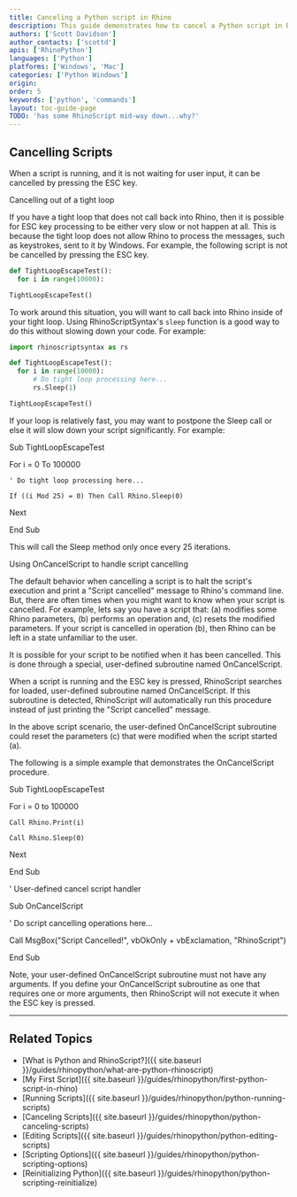 ```yaml
---
title: Canceling a Python script in Rhino
description: This guide demonstrates how to cancel a Python script in Rhino.
authors: ['Scott Davidson']
author_contacts: ['scottd']
apis: ['RhinoPython']
languages: ['Python']
platforms: ['Windows', 'Mac']
categories: ['Python Windows']
origin:
order: 5
keywords: ['python', 'commands']
layout: toc-guide-page
TODO: 'has some RhinoScript mid-way down...why?'
---
```


<!-- TODO: This page is nto right yet.  The Sleep function does not seem to help.  I need to check with soemone ont he Rhinocommon calls -->

## Cancelling Scripts

When a script is running, and it is not waiting for user input, it can be cancelled by pressing the ESC key.

Cancelling out of a tight loop

If you have a tight loop that does not call back into Rhino, then it is possible for ESC key processing to be either very slow or not happen at all. This is because the tight loop does not allow Rhino to process the messages, such as keystrokes, sent to it by Windows. For example, the following script is not be cancelled by pressing the ESC key.

```python
def TightLoopEscapeTest():
  for i in range(10000):

TightLoopEscapeTest()
```
To work around this situation, you will want to call back into Rhino inside of your tight loop. Using RhinoScriptSyntax's `sleep` function is a good way to do this without slowing down your code. For example:

```python
import rhinoscriptsyntax as rs

def TightLoopEscapeTest():
  for i in range(10000):
      # Do tight loop processing here...
      rs.Sleep(1)

TightLoopEscapeTest()
```

If your loop is relatively fast, you may want to postpone the Sleep call or else it will slow down your script significantly. For example:

Sub TightLoopEscapeTest

  For i = 0 To 100000

    ' Do tight loop processing here...

    If ((i Mod 25) = 0) Then Call Rhino.Sleep(0)

  Next

End Sub

This will call the Sleep method only once every 25 iterations.

Using OnCancelScript to handle script cancelling

The default behavior when cancelling a script is to halt the script's execution and print a "Script cancelled" message to Rhino's command line. But, there are often times when you might want to know when your script is cancelled. For example, lets say you have a script that: (a) modifies some Rhino parameters, (b) performs an operation and, (c) resets the modified parameters. If your script is cancelled in operation (b), then Rhino can be left in a state unfamiliar to the user.

It is possible for your script to be notified when it has been cancelled. This is done through a special, user-defined subroutine named OnCancelScript.

When a script is running and the ESC key is pressed, RhinoScript searches for loaded, user-defined subroutine named OnCancelScript. If this subroutine is detected, RhinoScript will automatically run this procedure instead of just printing the "Script cancelled" message.

In the above script scenario, the user-defined OnCancelScript subroutine could reset the parameters (c) that were modified when the script started (a).

The following is a simple example that demonstrates the OnCancelScript procedure.

Sub TightLoopEscapeTest

  For i = 0 to 100000

    Call Rhino.Print(i)

    Call Rhino.Sleep(0)

  Next

End Sub

' User-defined cancel script handler

Sub OnCancelScript

  ' Do script cancelling operations here...

  Call MsgBox("Script Cancelled!", vbOkOnly + vbExclamation, "RhinoScript")

End Sub

Note, your user-defined OnCancelScript subroutine must not have any arguments. If you define your OnCancelScript subroutine as one that requires one or more arguments, then RhinoScript will not execute it when the ESC key is pressed.


---

## Related Topics

- [What is Python and RhinoScript?]({{ site.baseurl }}/guides/rhinopython/what-are-python-rhinoscript)
- [My First Script]({{ site.baseurl }}/guides/rhinopython/first-python-script-in-rhino)
- [Running Scripts]({{ site.baseurl }}/guides/rhinopython/python-running-scripts)
- [Canceling Scripts]({{ site.baseurl }}/guides/rhinopython/python-canceling-scripts)
- [Editing Scripts]({{ site.baseurl }}/guides/rhinopython/python-editing-scripts)
- [Scripting Options]({{ site.baseurl }}/guides/rhinopython/python-scripting-options)
- [Reinitializing Python]({{ site.baseurl }}/guides/rhinopython/python-scripting-reinitialize)
